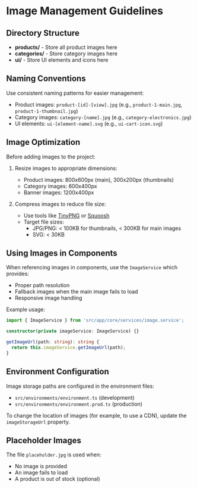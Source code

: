 # Image Management Guidelines

## Directory Structure

- **products/** - Store all product images here
- **categories/** - Store category images here
- **ui/** - Store UI elements and icons here

## Naming Conventions

Use consistent naming patterns for easier management:

- Product images: `product-[id]-[view].jpg` (e.g., `product-1-main.jpg`, `product-1-thumbnail.jpg`)
- Category images: `category-[name].jpg` (e.g., `category-electronics.jpg`)
- UI elements: `ui-[element-name].svg` (e.g., `ui-cart-icon.svg`)

## Image Optimization

Before adding images to the project:

1. Resize images to appropriate dimensions:
   - Product images: 800x600px (main), 300x200px (thumbnails)
   - Category images: 600x400px
   - Banner images: 1200x400px

2. Compress images to reduce file size:
   - Use tools like [TinyPNG](https://tinypng.com/) or [Squoosh](https://squoosh.app/)
   - Target file sizes:
     - JPG/PNG: < 100KB for thumbnails, < 300KB for main images
     - SVG: < 30KB

## Using Images in Components

When referencing images in components, use the `ImageService` which provides:

- Proper path resolution
- Fallback images when the main image fails to load
- Responsive image handling

Example usage:

```typescript
import { ImageService } from 'src/app/core/services/image.service';

constructor(private imageService: ImageService) {}

getImageUrl(path: string): string {
  return this.imageService.getImageUrl(path);
}
```

## Environment Configuration

Image storage paths are configured in the environment files:

- `src/environments/environment.ts` (development)
- `src/environments/environment.prod.ts` (production)

To change the location of images (for example, to use a CDN), update the `imageStorageUrl` property.

## Placeholder Images

The file `placeholder.jpg` is used when:
- No image is provided
- An image fails to load
- A product is out of stock (optional) 